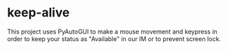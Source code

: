 # keep-alive
This project uses PyAutoGUI to make a mouse movement and keypress in order to keep your status as "Available" in our IM or to prevent screen lock.
